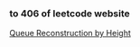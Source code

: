 ### to 406 of leetcode website

[Queue Reconstruction by Height](https://leetcode-cn.com/problems/queue-reconstruction-by-height/)